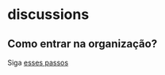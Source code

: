 # discussions

## Como entrar na organização?

Siga [esses passos](https://github.com/joinville-gophers/tf)
